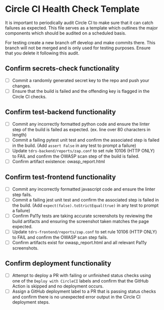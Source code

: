 # Circle CI Health Check Template

It is important to periodically audit Circle CI to make sure that it can catch failures as expected. This file serves as a template which outlines the major components which should be audited on a scheduled basis. 

For testing create a new branch off develop and make commits there. This branch will not be merged and is only used for testing purposes. Ensure that you delete it following this audit.

## Confirm secrets-check functionality
- [ ] Commit a randomly generated secret key to the repo and push your changes.
- [ ] Ensure that the build is failed and the offending key is flagged in the Circle CI checks.

## Confirm test-backend functionality
- [ ] Commit any incorrectly formatted python code and ensure the linter step of the build is failed as expected. (ex. line over 80 characters in length)
- [ ] Commit a failing pytest unit test and confirm the associated step is failed in the build. (Add `assert False` in any test to prompt a failure)
- [ ] Update `tdrs-backend/reports/zap.conf` to set rule 10106 (HTTP ONLY) to FAIL and confirm the OWASP scan step of the build is failed.
- [ ] Confirm artifact existence: owasp_report.html

## Confirm test-frontend functionality
- [ ] Commit any incorrectly formatted javascript code and ensure the linter step fails.
- [ ] Commit a failing jest unit test and confirm the associated step is failed in the build. (Add `expect(false).toStrictEqual(true)` in any test to prompt a failure)
- [ ] Confirm Pa11y tests are taking accurate screenshots by reviewing the build artifacts and ensuring the screenshot taken matches the page expected.
- [ ] Update `tdrs-frontend/reports/zap.conf` to set rule 10106 (HTTP ONLY) to FAIL and confirm the OWASP scan step fails.
- [ ] Confirm artifacts exist for owasp_report.html and all relevant Pa11y screenshots.

## Confirm deployment functionality
- [ ] Attempt to deploy a PR with failing or unfinished status checks using one of the `Deploy with CircleCI` labels and confirm that the GitHub Action is skipped and no deployment occurs.
- [ ] Assign a GitHub deployment label to a PR that is passing status checks and confirm there is no unexpected error output in the Circle CI deployment steps.
